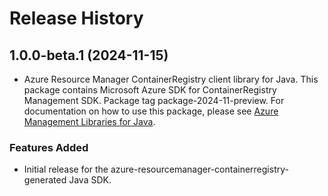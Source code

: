 # Release History

## 1.0.0-beta.1 (2024-11-15)

- Azure Resource Manager ContainerRegistry client library for Java. This package contains Microsoft Azure SDK for ContainerRegistry Management SDK.  Package tag package-2024-11-preview. For documentation on how to use this package, please see [Azure Management Libraries for Java](https://aka.ms/azsdk/java/mgmt).
### Features Added

- Initial release for the azure-resourcemanager-containerregistry-generated Java SDK.
